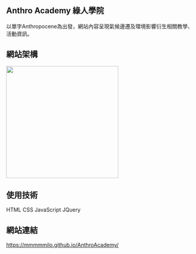 ## Anthro Academy 綠人學院 

以單字Anthropocene為出發，網站內容呈現氣候邊遷及環境影響衍生相關教學、活動資訊。

## 網站架構  

<img src="![Slide 16_9 - 1](https://github.com/MMMMMilo/AnthroAcademy/assets/152141976/cb2e7074-60ae-4bb3-bcf1-7fd8477c49f6)" width="300">  

## 使用技術  

HTML CSS JavaScript JQuery  

## 網站連結  

<https://mmmmmilo.github.io/AnthroAcademy/>
